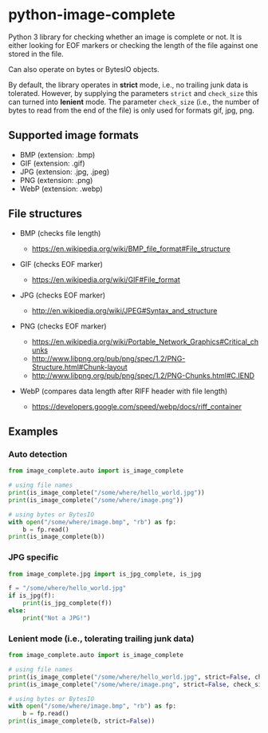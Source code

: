 # python-image-complete

Python 3 library for checking whether an image is complete or not. 
It is either looking for EOF markers or checking the length of the file against one stored in the file.

Can also operate on bytes or BytesIO objects. 

By default, the library operates in **strict** mode, i.e., no trailing junk data 
is tolerated. However, by supplying the parameters `strict` and `check_size` this
can turned into **lenient** mode. The parameter `check_size` (i.e., the number of 
bytes to read from the end of the file) is only used for formats gif, jpg, png.


## Supported image formats

* BMP (extension: .bmp)
* GIF (extension: .gif)
* JPG (extension: .jpg, .jpeg)
* PNG (extension: .png)
* WebP (extension: .webp)


## File structures

* BMP (checks file length)

  * https://en.wikipedia.org/wiki/BMP_file_format#File_structure

* GIF (checks EOF marker)

  * https://en.wikipedia.org/wiki/GIF#File_format

* JPG (checks EOF marker)

  * http://en.wikipedia.org/wiki/JPEG#Syntax_and_structure

* PNG (checks EOF marker)

  * https://en.wikipedia.org/wiki/Portable_Network_Graphics#Critical_chunks
  * http://www.libpng.org/pub/png/spec/1.2/PNG-Structure.html#Chunk-layout
  * http://www.libpng.org/pub/png/spec/1.2/PNG-Chunks.html#C.IEND

* WebP (compares data length after RIFF header with file length)

  * https://developers.google.com/speed/webp/docs/riff_container

  
## Examples

### Auto detection

```python
from image_complete.auto import is_image_complete

# using file names
print(is_image_complete("/some/where/hello_world.jpg"))
print(is_image_complete("/some/where/image.png"))

# using bytes or BytesIO
with open("/some/where/image.bmp", "rb") as fp:
    b = fp.read()
print(is_image_complete(b))
```


### JPG specific

```python
from image_complete.jpg import is_jpg_complete, is_jpg

f = "/some/where/hello_world.jpg"
if is_jpg(f):
    print(is_jpg_complete(f))
else:
    print("Not a JPG!")
```


### Lenient mode (i.e., tolerating trailing junk data)

```python
from image_complete.auto import is_image_complete

# using file names
print(is_image_complete("/some/where/hello_world.jpg", strict=False, check_size=100))
print(is_image_complete("/some/where/image.png", strict=False, check_size=100))

# using bytes or BytesIO
with open("/some/where/image.bmp", "rb") as fp:
    b = fp.read()
print(is_image_complete(b, strict=False))
```
